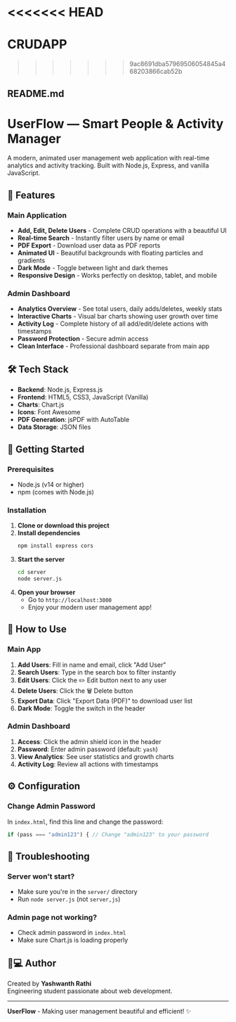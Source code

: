 <<<<<<< HEAD
=======
# CRUDAPP
>>>>>>> 9ac8691dba57969506054845a468203866cab52b
## **README.md**

# UserFlow — Smart People & Activity Manager

A modern, animated user management web application with real-time analytics and activity tracking. Built with Node.js, Express, and vanilla JavaScript.

## 🚀 Features

### Main Application
- **Add, Edit, Delete Users** - Complete CRUD operations with a beautiful UI
- **Real-time Search** - Instantly filter users by name or email  
- **PDF Export** - Download user data as PDF reports
- **Animated UI** - Beautiful backgrounds with floating particles and gradients
- **Dark Mode** - Toggle between light and dark themes
- **Responsive Design** - Works perfectly on desktop, tablet, and mobile

### Admin Dashboard  
- **Analytics Overview** - See total users, daily adds/deletes, weekly stats
- **Interactive Charts** - Visual bar charts showing user growth over time
- **Activity Log** - Complete history of all add/edit/delete actions with timestamps
- **Password Protection** - Secure admin access
- **Clean Interface** - Professional dashboard separate from main app

## 🛠️ Tech Stack

- **Backend**: Node.js, Express.js
- **Frontend**: HTML5, CSS3, JavaScript (Vanilla)
- **Charts**: Chart.js
- **Icons**: Font Awesome
- **PDF Generation**: jsPDF with AutoTable
- **Data Storage**: JSON files

## 🚀 Getting Started

### Prerequisites
- Node.js (v14 or higher)
- npm (comes with Node.js)

### Installation

1. **Clone or download this project**
2. **Install dependencies**
   ```bash
   npm install express cors
   ```
3. **Start the server**
   ```bash
   cd server
   node server.js
   ```
4. **Open your browser**
   - Go to `http://localhost:3000`
   - Enjoy your modern user management app!

## 📖 How to Use

### Main App
1. **Add Users**: Fill in name and email, click "Add User"
2. **Search Users**: Type in the search box to filter instantly
3. **Edit Users**: Click the ✏️ Edit button next to any user
4. **Delete Users**: Click the 🗑️ Delete button
5. **Export Data**: Click "Export Data (PDF)" to download user list
6. **Dark Mode**: Toggle the switch in the header

### Admin Dashboard
1. **Access**: Click the admin shield icon in the header
2. **Password**: Enter admin password (default: `yash`)  
3. **View Analytics**: See user statistics and growth charts
4. **Activity Log**: Review all actions with timestamps

## ⚙️ Configuration

### Change Admin Password
In `index.html`, find this line and change the password:
```javascript
if (pass === "admin123") { // Change "admin123" to your password
```

## 🔧 Troubleshooting

### Server won't start?
- Make sure you're in the `server/` directory
- Run `node server.js` (not `server,js`)

### Admin page not working?
- Check admin password in `index.html`
- Make sure Chart.js is loading properly

## 👨💻 Author

Created by **Yashwanth Rathi**  
Engineering student passionate about web development.
***

**UserFlow** - Making user management beautiful and efficient! ✨
